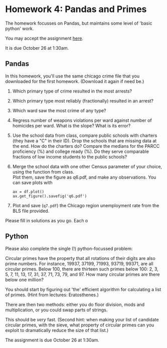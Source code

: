 # Homework 4: Pandas and Primes

The homework focusses on Pandas, but maintains some level of 'basic python' work.

You may accept the assignment [here](https://classroom.github.com/assignment-invitations/829adc8487082580d8510e309105e51b).

It is due October 26 at 1:30am.

## Pandas

In this homework, you'll use the same chicago crime file that you downloaded for the first homework.
(Download it again if need be.)

1. Which primary type of crime resulted in the most arrests?
2. Which primary type most reliably (fractionally) resulted in an arrest?
3. Which ward saw the most crime of any type?
4. Regress number of weapons violations per ward against number of homicides per ward.  What is the slope?  What is its error?
5. Use the school data from class, compare public schools with charters (they have a "C" in their ID).
   Drop the schools that are missing data at the end.
   How do the charters do?  Compare the medians for the PARCC proficiency (%) and college ready (%).
   Do they serve comparable fractions of low income students to the public schools?
6. Merge the school data with one other Census parameter of your choice, using the function from class.  
   Plot them, save the figure as q6.pdf, and make any observations.  You can save plots with 
   ```
   ax = df.plot()
   ax.get_figure().savefig('q6.pdf')
   ```

7. Plot and save (`q7.pdf`) the Chicago region unemployment rate from the BLS file provided.

Please fill in solutions as you go.  Each o

## Python

Please also complete the single (!) python-focussed problem:

Circular primes have the property that all rotations of their digits are also prime numbers.  For instance, 19937, 37199, 71993, 93719, 99371, are all circular primes.  Below 100, there are thirteen such primes below 100: 2, 3, 5, 7, 11, 13, 17, 31, 37, 71, 73, 79, and 97.  How many circular primes are there below one million?

You should start by figuring out 'the' efficient algorithm for calculating a list of primes.
(Hint from lectures: Eratosthenes.)

There are then two methods: either you do floor division, mods and multiplication, 
  or you could swap parts of strings.

This should be _very_ fast.  (Second hint: when making your list of candidate circular primes, with the sieve, what property of circular primes can you exploit to dramatically reduce the size of that list.)

The assignment is due October 26 at 1:30am.

